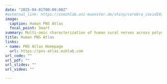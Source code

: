 ```yaml
---
date: "2025-04-01T00:00:00Z"
#external_link: https://osmzhlab.uni-muenster.de/shiny/cerebro_covid19/
image:
  caption: Human PNS Atlas
  focal_point: Smart
summary: Multi-omic characterization of human sural nerves across polyneuropathies.
title: Human PNS Atlas
links:
- name: PNS Atlas Homepage
  url: https://pns-atlas.mzhlab.com
url_code: ""
url_pdf: ""
url_slides: ""
url_video: ""

---
```

